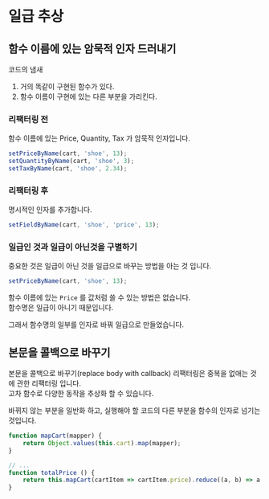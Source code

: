 # 일급 추상

## 함수 이름에 있는 암묵적 인자 드러내기

코드의 냄새

1. 거의 똑같이 구현된 함수가 있다.
2. 함수 이름이 구현에 있는 다른 부분을 가리킨다.

### 리팩터링 전

함수 이름에 있는 Price, Quantity, Tax 가 암묵적 인자입니다.

```js
setPriceByName(cart, 'shoe', 13);
setQuantityByName(cart, 'shoe', 3);
setTaxByName(cart, 'shoe', 2.34);
```

### 리팩터링 후

명시적인 인자를 추가합니다.

```js
setFieldByName(cart, 'shoe', 'price', 13);
```

### 일급인 것과 일급이 아닌것을 구별하기

중요한 것은 일급이 아닌 것을 일급으로 바꾸는 방법을 아는 것 입니다.

```js
setPriceByName(cart, 'shoe', 13);
```

함수 이름에 있는 `Price` 를 값처럼 쓸 수 있는 방법은 없습니다.\
함수명은 일급이 아니기 때문입니다.

그래서 함수명의 일부를 인자로 바꿔 일급으로 만들었습니다.

## 본문을 콜백으로 바꾸기

본문을 콜백으로 바꾸기(replace body with callback) 리팩터링은 중복을 없애는 것에 관한 리팩터링 입니다.\
고차 함수로 다양한 동작을 추상화 할 수 있습니다.

바뀌지 않는 부분을 일반화 하고,
실행해야 할 코드의 다른 부분을 함수의 인자로 넘기는 것입니다.

```js
function mapCart(mapper) {
    return Object.values(this.cart).map(mapper);
}

// ...
function totalPrice () {
    return this.mapCart(cartItem => cartItem.price).reduce((a, b) => a + b);
}
```
